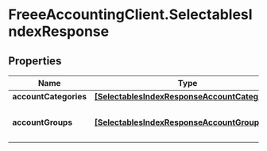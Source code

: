 # FreeeAccountingClient.SelectablesIndexResponse

## Properties
Name | Type | Description | Notes
------------ | ------------- | ------------- | -------------
**accountCategories** | [**[SelectablesIndexResponseAccountCategories]**](SelectablesIndexResponseAccountCategories.md) |  | [optional] 
**accountGroups** | [**[SelectablesIndexResponseAccountGroups]**](SelectablesIndexResponseAccountGroups.md) | 決算書表示名（小カテゴリー） | [optional] 


